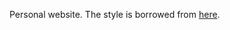 Personal website. The style is borrowed from [here](https://github.com/juliagusak/juliagusak.github.io).
